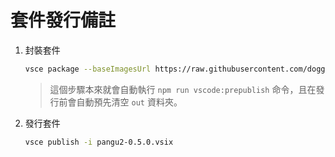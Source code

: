# 套件發行備註

1. 封裝套件

    ```sh
    vsce package --baseImagesUrl https://raw.githubusercontent.com/doggy8088/vscode-pangu/main/
    ```

    > 這個步驟本來就會自動執行 `npm run vscode:prepublish` 命令，且在發行前會自動預先清空 `out` 資料夾。

2. 發行套件

    ```sh
    vsce publish -i pangu2-0.5.0.vsix
    ```
